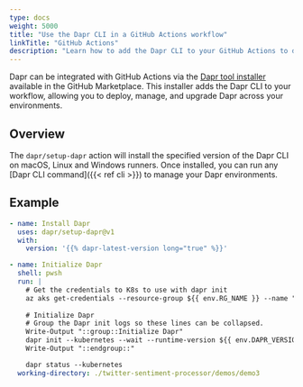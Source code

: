 ```yaml
---
type: docs
weight: 5000
title: "Use the Dapr CLI in a GitHub Actions workflow"
linkTitle: "GitHub Actions"
description: "Learn how to add the Dapr CLI to your GitHub Actions to deploy and manage Dapr in your environments."
---
```


Dapr can be integrated with GitHub Actions via the [Dapr tool installer](https://github.com/marketplace/actions/dapr-tool-installer) available in the GitHub Marketplace. This installer adds the Dapr CLI to your workflow, allowing you to deploy, manage, and upgrade Dapr across your environments.

## Overview

The `dapr/setup-dapr` action will install the specified version of the Dapr CLI on macOS, Linux and Windows runners. Once installed, you can run any [Dapr CLI command]({{< ref cli >}}) to manage your Dapr environments.

## Example

```yaml
- name: Install Dapr
  uses: dapr/setup-dapr@v1
  with:
    version: '{{% dapr-latest-version long="true" %}}'

- name: Initialize Dapr
  shell: pwsh
  run: |
    # Get the credentials to K8s to use with dapr init
    az aks get-credentials --resource-group ${{ env.RG_NAME }} --name "${{ steps.azure-deployment.outputs.aksName }}"
    
    # Initialize Dapr    
    # Group the Dapr init logs so these lines can be collapsed.
    Write-Output "::group::Initialize Dapr"
    dapr init --kubernetes --wait --runtime-version ${{ env.DAPR_VERSION }}
    Write-Output "::endgroup::"

    dapr status --kubernetes
  working-directory: ./twitter-sentiment-processor/demos/demo3
```